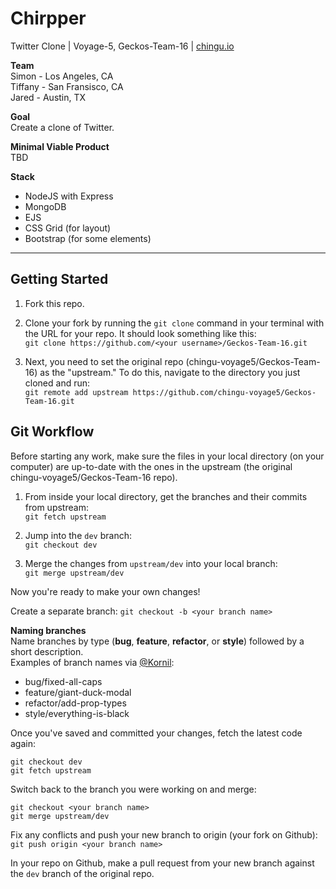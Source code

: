 # Chirpper 
Twitter Clone | Voyage-5, Geckos-Team-16 | [chingu.io](https://chingu.io)

**Team**  
  Simon - Los Angeles, CA  
  Tiffany - San Fransisco, CA  
  Jared - Austin, TX
  
**Goal**  
Create a clone of Twitter.
   
**Minimal Viable Product**  
TBD
  
**Stack**
 - NodeJS with Express
 - MongoDB
 - EJS
 - CSS Grid (for layout)
 - Bootstrap (for some elements)

 ---

## Getting Started
1. Fork this repo.  

2. Clone your fork by running the `git clone` command in your terminal with the URL for your repo. It should look something like this:   
`git clone https://github.com/<your username>/Geckos-Team-16.git`

3. Next, you need to set the original repo (chingu-voyage5/Geckos-Team-16) as the "upstream." To do this, navigate to the directory you just cloned and run:  
`git remote add upstream https://github.com/chingu-voyage5/Geckos-Team-16.git`

## Git Workflow
Before starting any work, make sure the files in your local directory (on your computer) are up-to-date with the ones in the upstream (the original chingu-voyage5/Geckos-Team-16 repo).

1. From inside your local directory, get the branches and their commits from upstream:  
`git fetch upstream`

2. Jump into the `dev` branch:  
`git checkout dev`

3. Merge the changes from `upstream/dev` into your local branch:  
 `git merge upstream/dev`
 
Now you're ready to make your own changes!

Create a separate branch: `git checkout -b <your branch name>`

**Naming branches**  
Name branches by type (**bug**, **feature**, **refactor**, or **style**) followed by a short description.  
Examples of branch names via [@Kornil](https://medium.com/@francesco.agnoletto/how-to-not-f-up-your-local-files-with-git-part-1-e0756c88fd3c):
 - bug/fixed-all-caps
 - feature/giant-duck-modal
 - refactor/add-prop-types
 - style/everything-is-black
 
Once you've saved and committed your changes, fetch the latest code again:  
```
git checkout dev  
git fetch upstream
```

Switch back to the branch you were working on and merge:
```
git checkout <your branch name>
git merge upstream/dev
```
Fix any conflicts and push your new branch to origin (your fork on Github):  
`git push origin <your branch name>`

In your repo on Github, make a pull request from your new branch against the `dev` branch of the original repo.